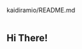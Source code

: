 kaidiramio/README.md

<section>
  <img src"https://thumbs.dreamstime.com/b/boston-skyline-panorama-19344409.jpg">
  <h1> Hi There!</h1>

</section>

<!---
kaidiramio/kaidiramio is a ✨ special ✨ repository because its `README.md` (this file) appears on your GitHub profile.
You can click the Preview link to take a look at your changes.
--->
